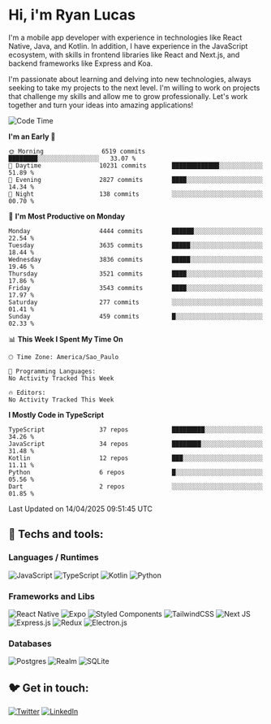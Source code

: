 # Hi, i'm Ryan Lucas

I'm a mobile app developer with experience in technologies like React Native, Java, and Kotlin.
In addition, I have experience in the JavaScript ecosystem, with skills in frontend libraries like React and Next.js, and backend frameworks like Express and Koa.

I'm passionate about learning and delving into new technologies, always seeking to take my projects to the next level. I'm willing to work on projects that challenge my skills and allow me to grow professionally. Let's work together and turn your ideas into amazing applications!


<!--START_SECTION:waka-->
![Code Time](http://img.shields.io/badge/Code%20Time-1%2C212%20hrs%2055%20mins-blue)

**I'm an Early 🐤** 

```text
🌞 Morning                6519 commits        ████████░░░░░░░░░░░░░░░░░   33.07 % 
🌆 Daytime                10231 commits       █████████████░░░░░░░░░░░░   51.89 % 
🌃 Evening                2827 commits        ████░░░░░░░░░░░░░░░░░░░░░   14.34 % 
🌙 Night                  138 commits         ░░░░░░░░░░░░░░░░░░░░░░░░░   00.70 % 
```
📅 **I'm Most Productive on Monday** 

```text
Monday                   4444 commits        ██████░░░░░░░░░░░░░░░░░░░   22.54 % 
Tuesday                  3635 commits        █████░░░░░░░░░░░░░░░░░░░░   18.44 % 
Wednesday                3836 commits        █████░░░░░░░░░░░░░░░░░░░░   19.46 % 
Thursday                 3521 commits        ████░░░░░░░░░░░░░░░░░░░░░   17.86 % 
Friday                   3543 commits        ████░░░░░░░░░░░░░░░░░░░░░   17.97 % 
Saturday                 277 commits         ░░░░░░░░░░░░░░░░░░░░░░░░░   01.41 % 
Sunday                   459 commits         █░░░░░░░░░░░░░░░░░░░░░░░░   02.33 % 
```


📊 **This Week I Spent My Time On** 

```text
🕑︎ Time Zone: America/Sao_Paulo

💬 Programming Languages: 
No Activity Tracked This Week

🔥 Editors: 
No Activity Tracked This Week
```

**I Mostly Code in TypeScript** 

```text
TypeScript               37 repos            █████████░░░░░░░░░░░░░░░░   34.26 % 
JavaScript               34 repos            ████████░░░░░░░░░░░░░░░░░   31.48 % 
Kotlin                   12 repos            ███░░░░░░░░░░░░░░░░░░░░░░   11.11 % 
Python                   6 repos             █░░░░░░░░░░░░░░░░░░░░░░░░   05.56 % 
Dart                     2 repos             ░░░░░░░░░░░░░░░░░░░░░░░░░   01.85 % 
```




 Last Updated on 14/04/2025 09:51:45 UTC
<!--END_SECTION:waka-->

## 🔧 Techs and tools: 

### Languages / Runtimes
![JavaScript](https://img.shields.io/badge/javascript-%23323330.svg?style=for-the-badge&logo=javascript&logoColor=%23F7DF1E)
![TypeScript](https://img.shields.io/badge/typescript-%23007ACC.svg?style=for-the-badge&logo=typescript&logoColor=white)
![Kotlin](https://img.shields.io/badge/kotlin-%230095D5.svg?style=for-the-badge&logo=kotlin&logoColor=white) ![Python](https://img.shields.io/badge/python-3670A0?style=for-the-badge&logo=python&logoColor=ffdd54)

### Frameworks and Libs
![React Native](https://img.shields.io/badge/react_native-%2320232a.svg?style=for-the-badge&logo=react&logoColor=%2361DAFB)
![Expo](https://img.shields.io/badge/expo-1C1E24?style=for-the-badge&logo=expo&logoColor=#D04A37)
![Styled Components](https://img.shields.io/badge/styled--components-DB7093?style=for-the-badge&logo=styled-components&logoColor=white)
![TailwindCSS](https://img.shields.io/badge/tailwindcss-%2338B2AC.svg?style=for-the-badge&logo=tailwind-css&logoColor=white)
![Next JS](https://img.shields.io/badge/Next-black?style=for-the-badge&logo=next.js&logoColor=white)
![Express.js](https://img.shields.io/badge/express.js-%23404d59.svg?style=for-the-badge&logo=express&logoColor=%2361DAFB)
![Redux](https://img.shields.io/badge/redux-%23593d88.svg?style=for-the-badge&logo=redux&logoColor=white)
![Electron.js](https://img.shields.io/badge/Electron-191970?style=for-the-badge&logo=Electron&logoColor=white)

### Databases
![Postgres](https://img.shields.io/badge/postgres-%23316192.svg?style=for-the-badge&logo=postgresql&logoColor=white)
![Realm](https://img.shields.io/badge/Realm-39477F?style=for-the-badge&logo=realm&logoColor=white)
![SQLite](https://img.shields.io/badge/sqlite-%2307405e.svg?style=for-the-badge&logo=sqlite&logoColor=white)

## 🐦 Get in touch:

[![Twitter](https://img.shields.io/badge/Twitter-%231DA1F2.svg?style=for-the-badge&logo=Twitter&logoColor=white)](https://twitter.com/ryangst_)
[![LinkedIn](https://img.shields.io/badge/linkedin-%230077B5.svg?style=for-the-badge&logo=linkedin&logoColor=white)](https://www.linkedin.com/in/ryan-lucas-machado/)
